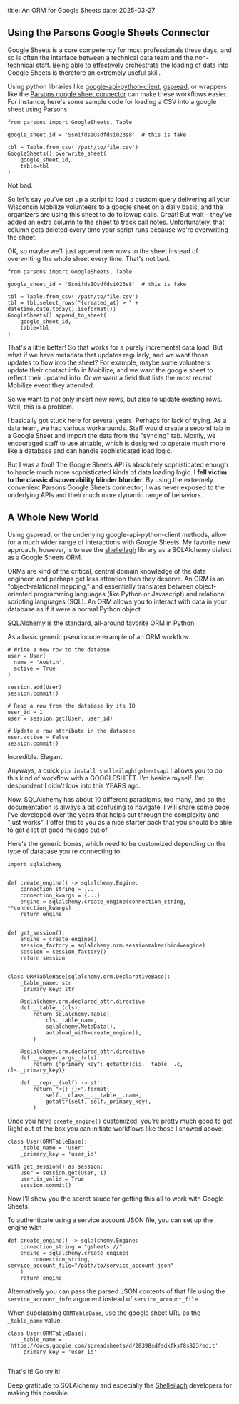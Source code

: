 title: An ORM for Google Sheets
date: 2025-03-27

## Using the Parsons Google Sheets Connector

Google Sheets is a core competency for most professionals these days,
and so is often the interface between a technical data team and the
non-technical staff. Being able to effectively orchestrate the loading
of data into Google Sheets is therefore an extremely useful skill.

Using python libraries like [google-api-python-client](https://developers.google.com/workspace/sheets/api/quickstart/python), [gspread](https://docs.gspread.org/en/latest/), or
wrappers like the [Parsons google sheet connector](https://move-coop.github.io/parsons/html/stable/google.html#google-sheets) can make these
workflows easier. For instance, here's some sample code for loading a
CSV into a google sheet using Parsons:

```{python3}
from parsons import GoogleSheets, Table

google_sheet_id = 'SsoifdsIOsdfdsi023s8'  # this is fake

tbl = Table.from_csv('/path/to/file.csv')
GoogleSheets().overwrite_sheet(
    google_sheet_id,
	table=tbl
)
```

Not bad.

So let's say you've set up a script to load a custom query delivering
all your Wisconsin Mobilize volunteers to a google sheet on a daily
basis, and the organizers are using this sheet to do followup
calls. Great! But wait - they've added an extra column to the sheet to
track call notes. Unfortunately, that column gets deleted every time
your script runs because we're overwriting the sheet.

OK, so maybe we'll just append new rows to the sheet instead of
overwriting the whole sheet every time. That's not bad.

```{python3}
from parsons import GoogleSheets, Table

google_sheet_id = 'SsoifdsIOsdfdsi023s8'  # this is fake

tbl = Table.from_csv('/path/to/file.csv')
tbl = tbl.select_rows("{created_at} > " + datetime.date.today().isoformat())
GoogleSheets().append_to_sheet(
    google_sheet_id,
	table=tbl
)
```

That's a little better! So that works for a purely incremental data
load. But what if we have metadata that updates regularly, and we want
those updates to flow into the sheet? For example, maybe some
volunteers update their contact info in Mobilize, and we want the
google sheet to reflect their updated info. Or we want a field that
lists the most recent Mobilize event they attended.

So we want to not only insert new rows, but also to update existing
rows. Well, this is a problem.

I basically got stuck here for several years. Perhaps for lack of
trying. As a data team, we had various workarounds. Staff would create
a second tab in a Google Sheet and import the data from the "syncing"
tab. Mostly, we encouraged staff to use airtable, which is designed to
operate much more like a database and can handle sophisticated load
logic.

But I was a fool! The Google Sheets API is absolutely sophisticated
enough to handle much more sophisticated kinds of data loading
logic. __I fell victim to the classic discoverability blinder
blunder.__ By using the extremely convenient Parsons Google Sheets
connector, I was never exposed to the underlying APIs and their much
more dynamic range of behaviors.

## A Whole New World

Using gspread, or the underlying google-api-python-client methods,
allow for a much wider range of interactions with Google Sheets. My
favorite new approach, however, is to use the [shelleilagh](https://github.com/betodealmeida/shillelagh) library as a
SQLAlchemy dialect as a Google Sheets ORM.

ORMs are kind of the critical, central domain knowledge of the data
engineer, and perhaps get less attention than they deserve. An ORM is
an "object-relational mapping," and essentially translates between
object-oriented programming languages (like Python or Javascript) and
relational scripting languages (SQL). An ORM allows you to interact
with data in your database as if it were a normal Python object.

[SQLAlchemy](https://docs.sqlalchemy.org) is the standard, all-around favorite ORM in Python.

As a basic generic pseudocode example of an ORM workflow:

```{python3}
# Write a new row to the databse
user = User(
  name = 'Austin',
  active = True
)  

session.add(User)
session.commit()

# Read a row from the database by its ID
user_id = 1
user = session.get(User, user_id)

# Update a row attribute in the database
user.active = False
session.commit()
```

Incredible. Elegant.

Anyways, a quick `pip install shelleilagh[gsheetsapi]` allows you to
do this kind of workflow with a GOOGLESHEET. I'm beside myself. I'm
despondent I didn't look into this YEARS ago.

Now, SQLAlchemy has about 10 different paradigms, too many, and so the
documentation is always a bit confusing to navigate. I will share some
code I've developed over the years that helps cut through the
complexity and "just works". I offer this to you as a nice starter
pack that you should be able to get a lot of good mileage out of.

Here's the generic bones, which need to be customized depending on the
type of database you're connecting to:

```{python3}
import sqlalchemy


def create_engine() -> sqlalchemy.Engine:
    connection_string = ...
    connection_kwargs = {...}
    engine = sqlalchemy.create_engine(connection_string, **connection_kwargs)
    return engine


def get_session():
    engine = create_engine()
    session_factory = sqlalchemy.orm.sessionmaker(bind=engine)
    session = session_factory()
    return session


class ORMTableBase(sqlalchemy.orm.DeclarativeBase):
    _table_name: str
    _primary_key: str

    @sqlalchemy.orm.declared_attr.directive
    def __table__(cls):
        return sqlalchemy.Table(
            cls._table_name,
            sqlalchemy.MetaData(),
            autoload_with=create_engine(),
        )

    @sqlalchemy.orm.declared_attr.directive
    def __mapper_args__(cls):
        return {"primary_key": getattr(cls.__table__.c, cls._primary_key)}

    def __repr__(self) -> str:
        return "<{} {}>".format(
            self.__class__.__table__.name,
            getattr(self, self._primary_key),
        )
```

Once you have `create_engine()` customized, you're pretty much good to
go! Right out of the box you can initiate workflows like those I
showed above:

```{python3}
class User(ORMTableBase):
    _table_name = 'user'
	_primary_key = 'user_id'
	
with get_session() as session:
    user = session.get(User, 1)
	user.is_valid = True
	session.commit()
```

Now I'll show you the secret sauce for getting this all to work with
Google Sheets.

To authenticate using a service account JSON file, you can set up the
engine with
```
def create_engine() -> sqlalchemy.Engine:
    connection_string = "gsheets://"
    engine = sqlalchemy.create_engine(
        connection_string, service_account_file="/path/to/service_account.json"
    )
    return engine
```

Alternatively you can pass the parsed JSON contents of that file using
the `service_account_info` argument instead of
`service_account_file`. 

When subclassing `ORMTableBase`, use the google sheet URL as the
`_table_name` value.

```{python3}
class User(ORMTableBase):
	_table_name = 'https://docs.google.com/spreadsheets/d/28398sdfsdkfksf8s823/edit'
    _primary_key = 'user_id'
	
```

That's it! Go try it!

Deep gratitude to SQLAlchemy and especially the [Shelleilagh](https://github.com/betodealmeida/shillelagh)
developers for making this possible.
